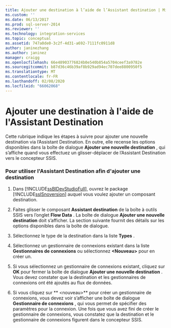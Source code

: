 ```yaml
---
title: Ajouter une destination à l’aide de l’Assistant destination | Microsoft Docs
ms.custom: ''
ms.date: 06/13/2017
ms.prod: sql-server-2014
ms.reviewer: ''
ms.technology: integration-services
ms.topic: conceptual
ms.assetid: 747a0de0-3c2f-4d31-a692-7111fc0911d8
author: janinezhang
ms.author: janinez
manager: craigg
ms.openlocfilehash: 66e48903776824b0e540b854a5704ceef3a9782e
ms.sourcegitcommit: b87d36c46b39af8b929ad94ec707dee8800950f5
ms.translationtype: MT
ms.contentlocale: fr-FR
ms.lasthandoff: 02/08/2020
ms.locfileid: "66062068"
---
```

# <a name="add-a-destination-using-destination-assistant"></a>Ajouter une destination à l'aide de l'Assistant Destination
  Cette rubrique indique les étapes à suivre pour ajouter une nouvelle destination via l’Assistant Destination. En outre, elle recense les options disponibles dans la boîte de dialogue **Ajouter une nouvelle destination** , qui s’affiche quand vous effectuez un glisser-déplacer de l’Assistant Destination vers le concepteur SSIS.  
  
### <a name="to-use-destination-assistant-to-add-a-destination"></a>Pour utiliser l'Assistant Destination afin d'ajouter une destination  
  
1.  Dans [!INCLUDE[ssBIDevStudioFull](../includes/ssbidevstudiofull-md.md)], ouvrez le package [!INCLUDE[ssISnoversion](../includes/ssisnoversion-md.md)] auquel vous voulez ajouter un composant destination.  
  
2.  Faites glisser le composant **Assistant destination** de la boîte à outils SSIS vers l’onglet **Flow Data** . La boîte de dialogue **Ajouter une nouvelle destination** doit s’afficher. La section suivante fournit des détails sur les options disponibles dans la boîte de dialogue.  
  
3.  Sélectionnez le type de la destination dans la liste **Types** .  
  
4.  Sélectionnez un gestionnaire de connexions existant dans la liste **Gestionnaires de connexions** ou sélectionnez **\<Nouveau>** pour en créer un.  
  
5.  Si vous sélectionnez un gestionnaire de connexions existant, cliquez sur **OK** pour fermer la boîte de dialogue **Ajouter une nouvelle destination** . Vous devez constater que la destination et les gestionnaires de connexions ont été ajoutés au flux de données.  
  
6.  Si vous cliquez sur ** \<nouveau>** pour créer un gestionnaire de connexions, vous devez voir s’afficher une boîte de dialogue **Gestionnaire de connexions** , qui vous permet de spécifier des paramètres pour la connexion. Une fois que vous avez fini de créer le gestionnaire de connexions, vous constatez que la destination et le gestionnaire de connexions figurent dans le concepteur SSIS.  
  
  
